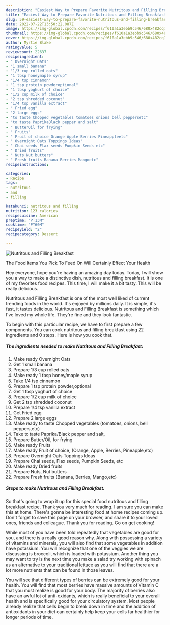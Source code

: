```yaml
---
description: "Easiest Way to Prepare Favorite Nutritous and Filling Breakfast"
title: "Easiest Way to Prepare Favorite Nutritous and Filling Breakfast"
slug: 59-easiest-way-to-prepare-favorite-nutritous-and-filling-breakfast
date: 2022-07-22T13:50:22.087Z
image: https://img-global.cpcdn.com/recipes/f610a1a3ebb9c546/680x482cq70/nutritous-and-filling-breakfast-recipe-main-photo.jpg
thumbnail: https://img-global.cpcdn.com/recipes/f610a1a3ebb9c546/680x482cq70/nutritous-and-filling-breakfast-recipe-main-photo.jpg
cover: https://img-global.cpcdn.com/recipes/f610a1a3ebb9c546/680x482cq70/nutritous-and-filling-breakfast-recipe-main-photo.jpg
author: Myrtie Blake
ratingvalue: 5
reviewcount: 22637
recipeingredient:
- " Overnight Oats"
- "1 small banana"
- "1/3 cup rolled oats"
- "1 tbsp honeymaple syrup"
- "1/4 tsp cinnamon"
- "1 tsp protein powderoptional"
- "1 tbsp yoghurt of choice"
- "1/2 cup milk of choice"
- "2 tsp shredded coconut"
- "1/4 tsp vanilla extract"
- " Fried egg"
- "2 large eggs"
- "to taste Chopped vegetables tomatoes onions bell peppersetc"
- "to taste PaprikaBlack pepper and salt"
- " ButterOil for frying"
- " Fruits"
- " Fruit of choice Orange Apple Berries Pineappleetc"
- " Overnight Oats Toppings Ideas"
- " Chai seeds Flax seeds Pumpkin Seeds etc"
- " Dried fruits"
- " Nuts Nut butters"
- " Fresh fruits Banana Berries Mangoetc"
recipeinstructions:

categories:
- Recipe
tags:
- nutritous
- and
- filling

katakunci: nutritous and filling 
nutrition: 123 calories
recipecuisine: American
preptime: "PT13M"
cooktime: "PT60M"
recipeyield: "2"
recipecategory: Dessert

---
```



![Nutritous and Filling Breakfast](https://img-global.cpcdn.com/recipes/f610a1a3ebb9c546/680x482cq70/nutritous-and-filling-breakfast-recipe-main-photo.jpg)

The Food Items You Pick To Feed On Will Certainly Effect Your Health

Hey everyone, hope you're having an amazing day today. Today, I will show you a way to make a distinctive dish, nutritous and filling breakfast. It is one of my favorites food recipes. This time, I will make it a bit tasty. This will be really delicious.

Nutritous and Filling Breakfast is one of the most well liked of current trending foods in the world. It's enjoyed by millions daily. It is simple, it's fast, it tastes delicious. Nutritous and Filling Breakfast is something which I've loved my whole life. They're fine and they look fantastic.




To begin with this particular recipe, we have to first prepare a few components. You can cook nutritous and filling breakfast using 22 ingredients and 0 steps. Here is how you cook that.

<!--inarticleads1-->

##### The ingredients needed to make Nutritous and Filling Breakfast:

1. Make ready  Overnight Oats
1. Get 1 small banana
1. Prepare 1/3 cup rolled oats
1. Make ready 1 tbsp honey/maple syrup
1. Take 1/4 tsp cinnamon
1. Prepare 1 tsp protein powder,optional
1. Get 1 tbsp yoghurt of choice
1. Prepare 1/2 cup milk of choice
1. Get 2 tsp shredded coconut
1. Prepare 1/4 tsp vanilla extract
1. Get  Fried egg
1. Prepare 2 large eggs
1. Make ready to taste Chopped vegetables (tomatoes, onions, bell peppers,etc)
1. Take to taste Paprika/Black pepper and salt,
1. Prepare  Butter/Oil, for frying
1. Make ready  Fruits
1. Make ready  Fruit of choice, (Orange, Apple, Berries, Pineapple,etc)
1. Prepare  Overnight Oats Toppings Ideas
1. Prepare  Chai seeds, Flax seeds, Pumpkin Seeds, etc
1. Make ready  Dried fruits
1. Prepare  Nuts, Nut butters
1. Prepare  Fresh fruits (Banana, Berries, Mango,etc)




<!--inarticleads2-->

##### Steps to make Nutritous and Filling Breakfast:





So that's going to wrap it up for this special food nutritous and filling breakfast recipe. Thank you very much for reading. I am sure you can make this at home. There's gonna be interesting food at home recipes coming up. Don't forget to save this page on your browser, and share it to your loved ones, friends and colleague. Thank you for reading. Go on get cooking!

While most of you have been told repeatedly that vegetables are good for you, and there is a really good reason why. Along with possessing a variety of vitamins and minerals, you will also find that some vegetables in addition have potassium. You will recognize that one of the veggies we are discussing is broccoli, which is loaded with potassium. Another thing you may want to try is the next time you make a salad try working with spinach as an alternative to your traditional lettuce as you will find that there are a lot more nutrients that can be found in those leaves.

You will see that different types of berries can be extremely good for your health. You will find that most berries have massive amounts of Vitamin C that you must realize is good for your body. The majority of berries also have an awful lot of anti-oxidants, which is really beneficial to your overall health and is specifically good for your circulatory system. Most people already realize that cells begin to break down in time and the addition of antioxidants in your diet can certainly help keep your cells far healthier for longer periods of time.
